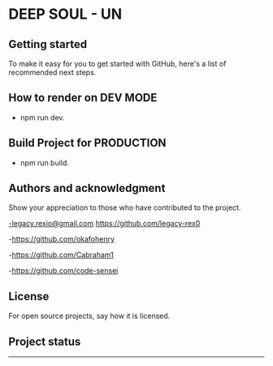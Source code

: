 # DEEP SOUL - UN

## Getting started

To make it easy for you to get started with GitHub, here's a list of recommended next steps.

## How to render on DEV MODE

- npm run dev.

## Build Project for PRODUCTION

- npm run build.

## Authors and acknowledgment

Show your appreciation to those who have contributed to the project.

-legacy.rexio@gmail.com
https://github.com/legacy-rex0

-https://github.com/okafohenry

-https://github.com/Cabraham1

-https://github.com/code-sensei

## License

For open source projects, say how it is licensed.

## Project status

---
